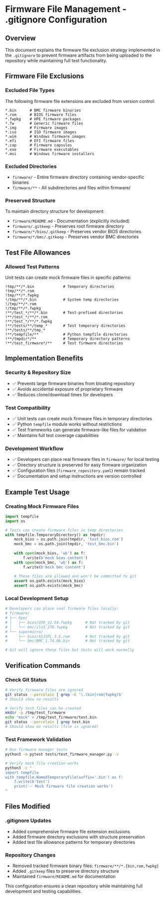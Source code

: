 # Firmware File Management - .gitignore Configuration

## Overview
This document explains the firmware file exclusion strategy implemented in the `.gitignore` to prevent firmware artifacts from being uploaded to the repository while maintaining full test functionality.

## Firmware File Exclusions

### Excluded File Types
The following firmware file extensions are excluded from version control:
```
*.bin      # BMC firmware binaries
*.rom      # BIOS firmware files
*.fwpkg    # HPE firmware packages
*.fw       # Generic firmware files
*.img      # Firmware images
*.iso      # ISO firmware images
*.wim      # Windows firmware images
*.efi      # EFI firmware files
*.cap      # Firmware capsules
*.exe      # Firmware executables
*.msi      # Windows firmware installers
```

### Excluded Directories
- `firmware/` - Entire firmware directory containing vendor-specific binaries
- `firmware/**` - All subdirectories and files within firmware/

### Preserved Structure
To maintain directory structure for development:
- `firmware/README.md` - Documentation (explicitly included)
- `firmware/.gitkeep` - Preserves root firmware directory
- `firmware/*/bios/.gitkeep` - Preserves vendor BIOS directories
- `firmware/*/bmc/.gitkeep` - Preserves vendor BMC directories

## Test File Allowances

### Allowed Test Patterns
Unit tests can create mock firmware files in specific patterns:
```
!tmp/**/*.bin             # Temporary directories
!tmp/**/*.rom
!tmp/**/*.fwpkg
!/tmp/**/*.bin            # System temp directories
!/tmp/**/*.rom
!/tmp/**/*.fwpkg
!**/test_*/**/*.bin       # Test-prefixed directories
!**/test_*/**/*.rom
!**/test_*/**/*.fwpkg
!**/tests/**/temp_*       # Test temporary directories
!**/tests/**/tmp_*
!**/tempfile/**           # Python tempfile directories
!**/tmpdir*/**            # Temporary directory patterns
!**/test_firmware*/**     # Test firmware directories
```

## Implementation Benefits

### Security & Repository Size
- ✅ Prevents large firmware binaries from bloating repository
- ✅ Avoids accidental exposure of proprietary firmware
- ✅ Reduces clone/download times for developers

### Test Compatibility  
- ✅ Unit tests can create mock firmware files in temporary directories
- ✅ Python `tempfile` module works without restrictions
- ✅ Test frameworks can generate firmware-like files for validation
- ✅ Maintains full test coverage capabilities

### Development Workflow
- ✅ Developers can place real firmware files in `firmware/` for local testing
- ✅ Directory structure is preserved for easy firmware organization
- ✅ Configuration files (`firmware_repository.yaml`) remain tracked
- ✅ Documentation and setup instructions are version controlled

## Example Test Usage

### Creating Mock Firmware Files
```python
import tempfile
import os

# Tests can create firmware files in temp directories
with tempfile.TemporaryDirectory() as tmpdir:
    mock_bios = os.path.join(tmpdir, 'test_bios.rom')
    mock_bmc = os.path.join(tmpdir, 'test_bmc.bin')
    
    with open(mock_bios, 'wb') as f:
        f.write(b'mock bios content')
    with open(mock_bmc, 'wb') as f:
        f.write(b'mock bmc content')
    
    # These files are allowed and won't be committed to git
    assert os.path.exists(mock_bios)
    assert os.path.exists(mock_bmc)
```

### Local Development Setup
```bash
# Developers can place real firmware files locally:
# firmware/
# ├── hpe/
# │   ├── bios/U30_v2.54.fwpkg      # Not tracked by git
# │   └── bmc/ilo5_278.fwpkg        # Not tracked by git  
# └── supermicro/
#     ├── bios/X11SPL_3.5.rom       # Not tracked by git
#     └── bmc/BMC_1.74.06.bin       # Not tracked by git

# Git will ignore these files but tests will work normally
```

## Verification Commands

### Check Git Status
```bash
# Verify firmware files are ignored
git status --porcelain | grep -E '\.(bin|rom|fwpkg)$'
# Should show no results

# Verify test files can be created
mkdir -p /tmp/test_firmware
echo "mock" > /tmp/test_firmware/test.bin
git status --porcelain | grep test.bin
# Should show no results (file is ignored)
```

### Test Framework Validation
```bash
# Run firmware manager tests
python3 -m pytest tests/test_firmware_manager.py -v

# Verify mock file creation works
python3 -c "
import tempfile
with tempfile.NamedTemporaryFile(suffix='.bin') as f:
    f.write(b'test')
    print('✅ Mock firmware file creation works')
"
```

## Files Modified

### .gitignore Updates
- Added comprehensive firmware file extension exclusions
- Added firmware directory exclusions with structure preservation
- Added test file allowance patterns for temporary directories

### Repository Changes
- Removed tracked firmware binary files: `firmware/**/*.{bin,rom,fwpkg}`
- Added `.gitkeep` files to preserve directory structure
- Maintained `firmware/README.md` for documentation

This configuration ensures a clean repository while maintaining full development and testing capabilities.
